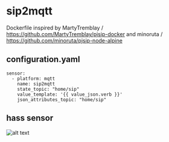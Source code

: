 # sip2mqtt
 
Dockerfile inspired by MartyTremblay / https://github.com/MartyTremblay/pjsip-docker 
and minoruta / https://github.com/minoruta/pjsip-node-alpine

## configuration.yaml
```
sensor:
  - platform: mqtt
    name: sip2mqtt
    state_topic: "home/sip"
    value_template: '{{ value_json.verb }}'
    json_attributes_topic: "home/sip"
```

## hass sensor
![alt text](https://raw.githubusercontent.com/raph2i/hassio-addons/master/sip2mqtt/pic.png "mqtt_sensor")
